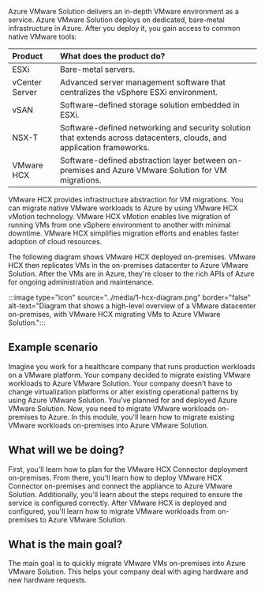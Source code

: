 Azure VMware Solution delivers an in-depth VMware environment as a service. Azure VMware Solution deploys on dedicated, bare-metal infrastructure in Azure. After you deploy it, you gain access to common native VMware tools:

| Product | What does the product do? |
| :------ | :------------------------ |
| ESXi | Bare-metal servers. |
| vCenter Server | Advanced server management software that centralizes the vSphere ESXi environment. |
| vSAN | Software-defined storage solution embedded in ESXi. |
| NSX-T | Software-defined networking and security solution that extends across datacenters, clouds, and application frameworks.
| VMware HCX | Software-defined abstraction layer between on-premises and Azure VMware Solution for VM migrations. |

VMware HCX provides infrastructure abstraction for VM migrations. You can migrate native VMware workloads to Azure by using VMware HCX vMotion technology. VMware HCX vMotion enables live migration of running VMs from one vSphere environment to another with minimal downtime. VMware HCX simplifies migration efforts and enables faster adoption of cloud resources.

The following diagram shows VMware HCX deployed on-premises. VMware HCX then replicates VMs in the on-premises datacenter to Azure VMware Solution. After the VMs are in Azure, they're closer to the rich APIs of Azure for ongoing administration and maintenance.

:::image type="icon" source="../media/1-hcx-diagram.png" border="false" alt-text="Diagram that shows a high-level overview of a VMware datacenter on-premises, with VMware HCX migrating VMs to Azure VMware Solution.":::

## Example scenario

Imagine you work for a healthcare company that runs production workloads on a VMware platform. Your company decided to migrate existing VMware workloads to Azure VMware Solution. Your company doesn't have to change virtualization platforms or alter existing operational patterns by using Azure VMware Solution. You've planned for and deployed Azure VMware Solution. Now, you need to migrate VMware workloads on-premises to Azure. In this module, you'll learn how to migrate existing VMware workloads on-premises into Azure VMware Solution.

## What will we be doing?

First, you'll learn how to plan for the VMware HCX Connector deployment on-premises. From there, you'll learn how to deploy VMware HCX Connector on-premises and connect the appliance to Azure VMware Solution. Additionally, you'll learn about the steps required to ensure the service is configured correctly. After VMware HCX is deployed and configured, you'll learn how to migrate VMware workloads from on-premises to Azure VMware Solution.

## What is the main goal?

The main goal is to quickly migrate VMware VMs on-premises into Azure VMware Solution. This helps your company deal with aging hardware and new hardware requests.
